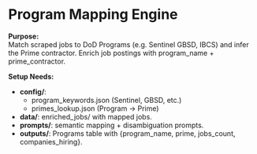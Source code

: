 # Program Mapping Engine

**Purpose:**  
Match scraped jobs to DoD Programs (e.g. Sentinel GBSD, IBCS) and infer the Prime contractor. Enrich job postings with program_name + prime_contractor.

**Setup Needs:**  
- **config/**: 
  - program_keywords.json (Sentinel, GBSD, etc.)
  - primes_lookup.json (Program → Prime)
- **data/**: enriched_jobs/ with mapped jobs.  
- **prompts/**: semantic mapping + disambiguation prompts.  
- **outputs/**: Programs table with {program_name, prime, jobs_count, companies_hiring}.
